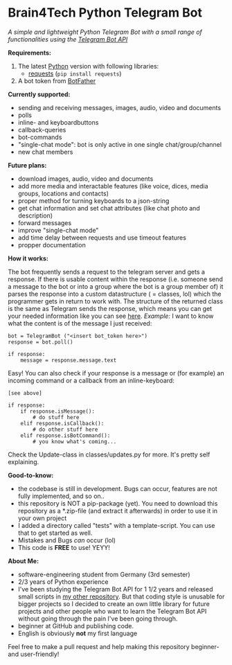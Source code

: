 # Brain4Tech Python Telegram Bot
*A simple and lightweight Python Telegram Bot with a small range of functionalities using the [Telegram Bot API](https://core.telegram.org/bots/api)*

**Requirements:**

1. The latest [Python](https://www.python.org/downloads/) version with following libraries:
	 - [requests](https://pypi.org/project/requests/) (`pip install requests`)
2. A bot token from [BotFather](https://core.telegram.org/bots#6-botfather)


**Currently supported:**

 - sending and receiving messages, images, audio, video and documents
 - polls
 - inline- and keyboardbuttons
 - callback-queries
 - bot-commands
 - "single-chat mode": bot is only active in one single chat/group/channel
 - new chat members


**Future plans:**

 - download images, audio, video and documents
 - add more media and interactable features (like voice, dices, media groups, locations and contacts)
 - proper method for turning keyboards to a json-string
 - get chat information and set chat attributes (like chat photo and description)
 - forward messages
 - improve "single-chat mode"
 - add time delay between requests and use timeout features
 - propper documentation


**How it works:**

The bot frequently sends a request to the telegram server and gets a response. If there is usable content within the response (i.e. someone send a message to the bot or into a group where the bot is a group member of) it parses the response into a custom datastructure ( = classes, lol) which the programmer gets in return to work with. The structure of the returned class is the same as Telegram sends the response, which means you can get your needed information like you can see [here](https://core.telegram.org/bots/api#update).
*Example:* I want to know what the content is of the message I just received:

    bot = TelegramBot ("<insert bot_token here>")
    response = bot.poll()
    
    if response:    
	    message = response.message.text

Easy! You can also check if your response is a message or (for example) an incoming command or a callback from an inline-keyboard:

    [see above]
    
    if response:    
	    if response.isMessage():
		    # do stuff here
		elif response.isCallback():
			# do other stuff here
		elif response.isBotCommand():
			# you know what's coming...

Check the Update-class in classes/updates.py for more. It's pretty self explaining.


**Good-to-know:**

 - the codebase is still in development. Bugs can occur, features are not fully implemented, and so on..
 - this repository is NOT a pip-package (yet). You need to download this repository as a *.zip-file (and extract it afterwards) in order to use it in your own project
 - I added a directory called "tests" with a template-script. You can use that to get started as well.
 - Mistakes and Bugs *can* occur (lol)
 - This code is **FREE** to use! YEYY!


**About Me:**

 - software-engineering student from Germany (3rd semester)
 - 2/3 years of Python experience
 - I've been studying the Telegram Bot API for 1 1/2 years and released small scripts in [my other repository](https://github.com/brain4tech/telegram-bot-api-scripts). But that coding style is unusable for bigger projects so I decided to create an own little library for future projects and other people who want to learn the Telegram Bot API without going through the pain I've been going through.
 - beginner at GitHub and publishing code.
 - English is obviously **not** my first language


Feel free to make a pull request and help making this repository beginner- and user-friendly!
